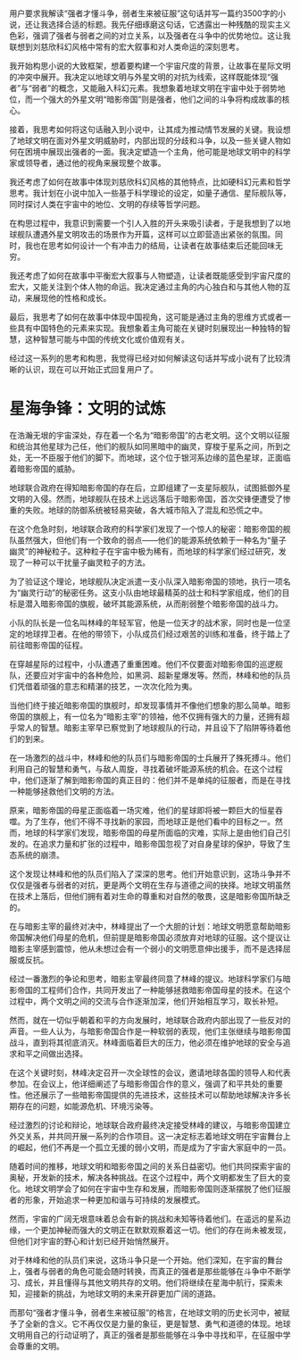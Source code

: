 <ReasoningChainRenderer>
用户要求我解读“强者才懂斗争，弱者生来被征服”这句话并写一篇约3500字的小说，还让我选择合适的标题。我先仔细琢磨这句话，它透露出一种残酷的现实主义色彩，强调了强者与弱者之间的对立关系，以及强者在斗争中的优势地位。这让我联想到刘慈欣科幻风格中常有的宏大叙事和对人类命运的深刻思考。

我开始构思小说的大致框架，想着要构建一个宇宙尺度的背景，让故事在星际文明的冲突中展开。我决定以地球文明与外星文明的对抗为线索，这样既能体现“强者”与“弱者”的概念，又能融入科幻元素。我想象着地球文明在宇宙中处于弱势地位，而一个强大的外星文明“暗影帝国”则是强者，他们之间的斗争将构成故事的核心。

接着，我思考如何将这句话融入到小说中，让其成为推动情节发展的关键。我设想了地球文明在面对外星文明威胁时，内部出现的分歧和斗争，以及一些关键人物如何在困境中展现出强者的一面。我决定塑造一个主角，他可能是地球文明中的科学家或领导者，通过他的视角来展现整个故事。

我还考虑了如何在故事中体现刘慈欣科幻风格的其他特点，比如硬科幻元素和哲学思考。我计划在小说中加入一些基于科学理论的设定，如量子通信、星际舰队等，同时探讨人类在宇宙中的地位、文明的存续等哲学问题。

在构思过程中，我意识到需要一个引人入胜的开头来吸引读者，于是我想到了以地球舰队遭遇外星文明攻击的场景作为开篇，这样可以立即营造出紧张的氛围。同时，我也在思考如何设计一个有冲击力的结局，让读者在故事结束后还能回味无穷。

我还考虑了如何在故事中平衡宏大叙事与人物塑造，让读者既能感受到宇宙尺度的宏大，又能关注到个体人物的命运。我决定通过主角的内心独白和与其他人物的互动，来展现他的性格和成长。

最后，我思考了如何在故事中体现中国视角，这可能是通过主角的思维方式或者一些具有中国特色的元素来实现。我想象着主角可能在关键时刻展现出一种独特的智慧，这种智慧可能与中国的传统文化或价值观有关。

经过这一系列的思考和构思，我觉得已经对如何解读这句话并写成小说有了比较清晰的认识，现在可以开始正式回复用户了。
</ReasoningChainRenderer>

# 
# 星海争锋：文明的试炼

在浩瀚无垠的宇宙深处，存在着一个名为“暗影帝国”的古老文明。这个文明以征服和统治其他星球为己任，他们的舰队如同黑暗中的幽灵，穿梭于星系之间，所到之处，无一不臣服于他们的脚下。而地球，这个位于银河系边缘的蓝色星球，正面临着暗影帝国的威胁。

地球联合政府在得知暗影帝国的存在后，立即组建了一支星际舰队，试图抵御外星文明的入侵。然而，地球舰队在技术上远远落后于暗影帝国，首次交锋便遭受了惨重的失败。地球的防御系统被轻易突破，各大城市陷入了混乱和恐慌之中。

在这个危急时刻，地球联合政府的科学家们发现了一个惊人的秘密：暗影帝国的舰队虽然强大，但他们有一个致命的弱点——他们的能源系统依赖于一种名为“量子幽灵”的神秘粒子。这种粒子在宇宙中极为稀有，而地球的科学家们经过研究，发现了一种可以干扰量子幽灵粒子的方法。

为了验证这个理论，地球舰队决定派遣一支小队深入暗影帝国的领地，执行一项名为“幽灵行动”的秘密任务。这支小队由地球最精英的战士和科学家组成，他们的目标是潜入暗影帝国的旗舰，破坏其能源系统，从而削弱整个暗影帝国的战斗力。

小队的队长是一位名叫林峰的年轻军官，他是一位天才的战术家，同时也是一位坚定的地球捍卫者。在他的带领下，小队成员们经过艰苦的训练和准备，终于踏上了前往暗影帝国的征程。

在穿越星际的过程中，小队遭遇了重重困难。他们不仅要面对暗影帝国的巡逻舰队，还要应对宇宙中的各种危险，如黑洞、超新星爆发等。然而，林峰和他的队员们凭借着顽强的意志和精湛的技艺，一次次化险为夷。

当他们终于接近暗影帝国的旗舰时，却发现事情并不像他们想象的那么简单。暗影帝国的旗舰上，有一位名为“暗影主宰”的领袖，他不仅拥有强大的力量，还拥有超乎常人的智慧。暗影主宰早已察觉到了地球舰队的行动，并且设下了陷阱等待着他们的到来。

在一场激烈的战斗中，林峰和他的队员们与暗影帝国的士兵展开了殊死搏斗。他们利用自己的智慧和勇气，与敌人周旋，寻找着破坏能源系统的机会。在这个过程中，他们逐渐了解到暗影帝国的真正目的：他们并不是单纯的征服者，而是在寻找一种能够拯救他们文明的方法。

原来，暗影帝国的母星正面临着一场灾难，他们的星球即将被一颗巨大的恒星吞噬。为了生存，他们不得不寻找新的家园，而地球正是他们看中的目标之一。然而，地球的科学家们发现，暗影帝国的母星所面临的灾难，实际上是由他们自己引发的。在追求力量和扩张的过程中，暗影帝国忽视了对自身星球的保护，导致了生态系统的崩溃。

这个发现让林峰和他的队员们陷入了深深的思考。他们开始意识到，这场斗争并不仅仅是强者与弱者的对抗，更是两个文明在生存与道德之间的抉择。地球文明虽然在技术上落后，但他们拥有着对生命的尊重和对自然的敬畏，这是暗影帝国所缺乏的。

在与暗影主宰的最终对决中，林峰提出了一个大胆的计划：地球文明愿意帮助暗影帝国解决他们母星的危机，但前提是暗影帝国必须放弃对地球的征服。这个提议让暗影主宰感到震惊，他从未想过会有一个弱小的文明愿意伸出援手，而不是选择屈服或反抗。

经过一番激烈的争论和思考，暗影主宰最终同意了林峰的提议。地球科学家们与暗影帝国的工程师们合作，共同开发出了一种能够拯救暗影帝国母星的技术。在这个过程中，两个文明之间的交流与合作逐渐加深，他们开始相互学习，取长补短。

然而，就在一切似乎朝着和平的方向发展时，地球联合政府内部出现了一些反对的声音。一些人认为，与暗影帝国合作是一种软弱的表现，他们主张继续与暗影帝国战斗，直到将其彻底消灭。林峰面临着巨大的压力，他必须在维护地球的安全与追求和平之间做出选择。

在这个关键时刻，林峰决定召开一次全球性的会议，邀请地球各国的领导人和代表参加。在会议上，他详细阐述了与暗影帝国合作的意义，强调了和平共处的重要性。他还展示了一些暗影帝国提供的先进技术，这些技术可以帮助地球解决许多长期存在的问题，如能源危机、环境污染等。

经过激烈的讨论和辩论，地球联合政府最终决定接受林峰的建议，与暗影帝国建立外交关系，并共同开展一系列的合作项目。这一决定标志着地球文明在宇宙舞台上的崛起，他们不再是一个孤立无援的弱小文明，而是成为了宇宙大家庭中的一员。

随着时间的推移，地球文明和暗影帝国之间的关系日益密切。他们共同探索宇宙的奥秘，开发新的技术，解决各种挑战。在这个过程中，两个文明都发生了巨大的变化。地球文明学会了如何在宇宙中生存和发展，而暗影帝国则逐渐摆脱了他们征服者的形象，开始追求一种更加和谐与可持续的发展模式。

然而，宇宙的广阔无垠意味着总会有新的挑战和未知等待着他们。在遥远的星系边缘，一个更加神秘而强大的文明正在默默观察着这一切。他们的存在尚未被发现，但他们对宇宙的野心和计划已经开始悄然展开。

对于林峰和他的队员们来说，这场斗争只是一个开始。他们深知，在宇宙的舞台上，强者与弱者的角色可能会随时转换，而真正的强者是那些能够在斗争中不断学习、成长，并且懂得与其他文明共存的文明。他们将继续在星海中航行，探索未知，迎接新的挑战，为地球文明的未来开辟更加广阔的道路。

而那句“强者才懂斗争，弱者生来被征服”的格言，在地球文明的历史长河中，被赋予了全新的含义。它不再仅仅是力量的象征，更是智慧、勇气和道德的体现。地球文明用自己的行动证明了，真正的强者是那些能够在斗争中寻找和平，在征服中学会尊重的文明。